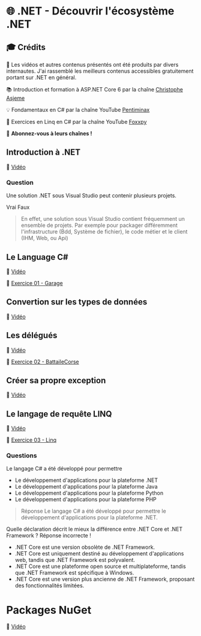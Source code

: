 # 🌐 .NET - Découvrir l'écosystème .NET

## 🎓 Crédits

🎥 Les vidéos et autres contenus présentés ont été produits par divers internautes. J'ai rassemblé les meilleurs contenus accessibles gratuitement portant sur .NET en général.

📚 Introduction et formation à ASP.NET Core 6 par la chaîne [Christophe Asjeme](https://www.youtube.com/@chrisasjeme)

💡 Fondamentaux en C# par la chaîne YouTube [Pentiminax](https://www.youtube.com/channel/UCO6P25qG9O4f6Bk9UKMLAjw)

📝 Exercices en Linq en C# par la chaîne YouTube [Foxxpy](https://www.youtube.com/@foxxpy)

📢 **Abonnez-vous à leurs chaînes !**

## Introduction à .NET
🎥 [Vidéo](https://www.youtube.com/watch?v=Ob6X79iVNvM)


### Question 
Une solution .NET sous Visual Studio peut contenir plusieurs projets.

Vrai
Faux


> En effet, une solution sous Visual Studio contient fréquemment un ensemble de projets. Par exemple pour packager différemment  l'infrastructure (Bdd, Système de fichier), le code métier et le client (IHM, Web, ou Api)


## Le Language C#

🎥 [Vidéo](https://www.youtube.com/watch?v=9bDiREVDL8k)

📝 [Exercice 01 - Garage](https://azrunrce.github.io/Formation-.NET-Core/Ex01_Garage/Ex01_Garage.html)



## Convertion sur les types de données

🎥 [Vidéo](https://www.youtube.com/watch?v=ms0w2U0SIXU)


## Les délégués
🎥 [Vidéo](https://www.youtube.com/watch?v=sk7uP1iavPE)

📝 [Exercice 02 - BattaileCorse](https://azrunrce.github.io/Formation-.NET-Core/Ex02_BatailleCorse/Ex02_BattaileCorse.html)


## Créer sa propre exception
🎥 [Vidéo](https://www.youtube.com/watch?v=GRoOAxruO4M)


## Le langage de requête LINQ
🎥 [Vidéo](https://www.youtube.com/watch?v=OGaMpp2R0S8)

📝 [Exercice 03 - Linq](https://azrunrce.github.io/Formation-.NET-Core/Ex03_Linq/Ex_LINQ.html)

### Questions
Le langage C# a été développé pour permettre
- Le développement d'applications pour la plateforme .NET
- Le développement d'applications pour la plateforme Java
- Le développement d'applications pour la plateforme Python
- Le développement d'applications pour la plateforme PHP


> Réponse
Le langage C# a été développé pour permettre le développement d'applications pour la plateforme .NET.



Quelle déclaration décrit le mieux la différence entre .NET Core et .NET Framework ?
Réponse incorrecte !
- .NET Core est une version obsolète de .NET Framework.
- .NET Core est uniquement destiné au développement d'applications web, tandis que .NET Framework est polyvalent.
- .NET Core est une plateforme open source et multiplateforme, tandis que .NET Framework est spécifique à Windows.
- .NET Core est une version plus ancienne de .NET Framework, proposant des fonctionnalités limitées.

# Packages NuGet
🎥 [Vidéo](https://www.youtube.com/watch?v=8bCglGOVKqs&list=PL0YTS3lJHMdqdWa2eoijuLuENdy3SAbPQ)
